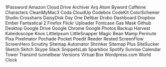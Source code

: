 1Password
Amazon Cloud Drive
Archiver
Arq
Atom
Byword
Caffeine
Characters
CleanMyMac3
Coda
CloudUp
Codebox
CodeKit
ColorSchemer Studio
Crossharis
DaisyDisk
Day One
Delibar
Drobo Dashboard
Dropbox
Ember
Fantastical 2
Firefox
Flickr Uploader
Fontcase
Gas Mask
Github Desktop
Google Drive
Google Chrome
Google Photos Backup
Harvest
Kaleidoscope
Knox
LittleIpsum
LittleSnapper
Magic Bean
Mamp
Permute
Pixa
Pixelmator
Pochade
Pocket
Poedit
Reeder
Rested
ScreenFlow
ScreenHero
Scrutiny
Sitemap Automator
Shrinker
Sitemap Plus
SiteSucker
Sketch
Skitch
Skype
Slack
SnippetsLab
Sparkbox
Spotify
Sunrise Calendar
Tower
Transmit
tunnelbear
Versions
Virtual Box
Wordpress.com
World Clock
